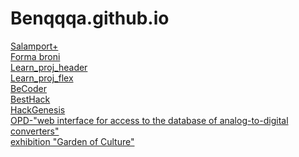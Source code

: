 # Benqqqa.github.io

<a href="https://benqqqa.github.io/site-nav/salanport/"> Salamport+</a><br>
<a href="https://benqqqa.github.io/site-nav/forma_bron/"> Forma broni</a><br>
<a href="https://benqqqa.github.io/site-nav/learn_proj_1/"> Learn_proj_header</a><br>
<a href="https://benqqqa.github.io/site-nav/my-work/"> Learn_proj_flex</a><br>
<a href="https://becoder.newpage.xyz"> BeCoder</a><br>
<a href="https://besthack.newpage.xyz/"> BestHack</a><br>
<a href="https://hackgenesis.newpage.xyz"> HackGenesis</a><br>
<a href="https://adc.newpage.xyz/"> OPD-"web interface for access to the database of analog-to-digital converters"</a><br>
<a href="https://play.google.com/store/apps/details?id=com.FabLab.CultureGarden">exhibition "Garden of Culture" </a><br>
